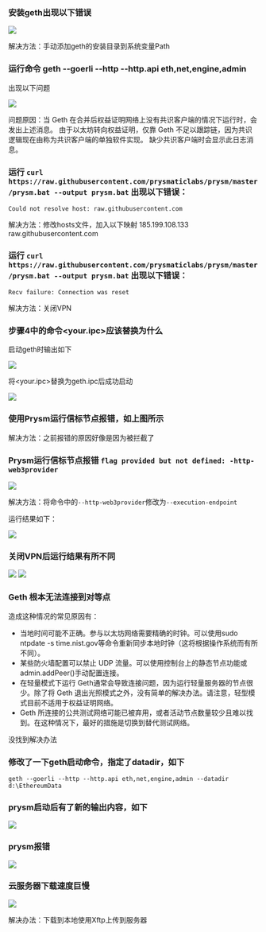 ### 安装geth出现以下错误

<img src="./img/安装geth错误.PNG">

解决方法：手动添加geth的安装目录到系统变量Path

### 运行命令 geth --goerli --http --http.api eth,net,engine,admin 
出现以下问题

<img src="./img/运行geth问题1.PNG">

问题原因：当 Geth 在合并后权益证明网络上没有共识客户端的情况下运行时，会发出上述消息。 由于以太坊转向权益证明，仅靠 Geth 不足以跟踪链，因为共识逻辑现在由称为共识客户端的单独软件实现。 缺少共识客户端时会显示此日志消息。

###  运行 `curl https://raw.githubusercontent.com/prysmaticlabs/prysm/master/prysm.bat --output prysm.bat` 出现以下错误：

    Could not resolve host: raw.githubusercontent.com

解决方法：修改hosts文件，加入以下映射
185.199.108.133 raw.githubusercontent.com

### 运行 `curl https://raw.githubusercontent.com/prysmaticlabs/prysm/master/prysm.bat --output prysm.bat` 出现以下错误：

    Recv failure: Connection was reset

解决方法：关闭VPN

### 步骤4中的命令<your.ipc>应该替换为什么
启动geth时输出如下

<img src="./img/geth启动输出.PNG">

将<your.ipc>替换为geth.ipc后成功启动

<img src="./img/使用Prysm运行信标节点报错1.PNG">

### 使用Prysm运行信标节点报错，如上图所示
解决方法：之前报错的原因好像是因为被拦截了

### Prysm运行信标节点报错 `flag provided but not defined: -http-web3provider`

<img src="./img/使用Prysm运行信标节点报错1.PNG">

解决方法：将命令中的`--http-web3provider`修改为`--execution-endpoint`

运行结果如下：

<img src="./img/使用Prysm运行信标节点报错2解决方法.PNG">

### 关闭VPN后运行结果有所不同
<img src="./img/关闭VPN后运行geth.PNG">
<img src="./img/关闭VPN后运行信标节点.PNG">

### Geth 根本无法连接到对等点
造成这种情况的常见原因有：
- 当地时间可能不正确。参与以太坊网络需要精确的时钟。可以使用sudo ntpdate -s time.nist.gov等命令重新同步本地时钟（这将根据操作系统而有所不同）。
- 某些防火墙配置可以禁止 UDP 流量。可以使用控制台上的静态节点功能或admin.addPeer()手动配置连接。
- 在轻量模式下运行 Geth通常会导致连接问题，因为运行轻量服务器的节点很少。除了将 Geth 退出光照模式之外，没有简单的解决办法。请注意，轻型模式目前不适用于权益证明网络。
- Geth 所连接的公共测试网络可能已被弃用，或者活动节点数量较少且难以找到。在这种情况下，最好的措施是切换到替代测试网络。

没找到解决办法

### 修改了一下geth启动命令，指定了datadir，如下
```shell
geth --goerli --http --http.api eth,net,engine,admin --datadir d:\EthereumData
```

### prysm启动后有了新的输出内容，如下
<img src="./img/prysm新的输出.PNG">

### prysm报错
<img src="./img/Prysm大片报错.PNG">

### 云服务器下载速度巨慢
<img src="./img/云服务器下载速度巨慢.png">

解决办法：下载到本地使用Xftp上传到服务器










